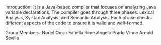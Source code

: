 Introduction:
It is a Java-based compiler that focuses on analyzing Java variable declarations. The compiler goes through three phases: Lexical Analysis, Syntax Analysis, and Semantic Analysis. Each phase checks different aspects of the code to ensure it is valid and well-formed.

Group Members:
Noriel Omar Fabella
Rene Angelo Prado
Vince Arnold Sevilla
